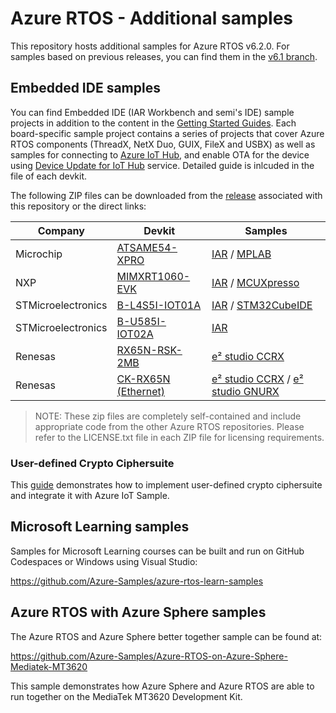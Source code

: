 # Azure RTOS - Additional samples

This repository hosts additional samples for Azure RTOS v6.2.0. For samples based on previous releases, you can find them in the [v6.1 branch](https://github.com/azure-rtos/samples/tree/v6.1).

## Embedded IDE samples

You can find Embedded IDE (IAR Workbench and semi's IDE) sample projects in addition to the content in the [Getting Started Guides](https://github.com/azure-rtos/getting-started). Each board-specific sample project contains a series of projects that cover Azure RTOS components (ThreadX, NetX Duo, GUIX, FileX and USBX) as well as samples for connecting to [Azure IoT Hub](https://learn.microsoft.com/azure/iot-hub/), and enable OTA for the device using [Device Update for IoT Hub](https://learn.microsoft.com/azure/iot-hub-device-update/) service. Detailed guide is inlcuded in the file of each devkit.

The following ZIP files can be downloaded from the [release](https://github.com/azure-rtos/samples/releases) associated with this repository or the direct links:

|Company|Devkit|Samples|
|-|-|-|
| Microchip          | [ATSAME54-XPRO](https://www.microchip.com/en-us/development-tool/atsame54-xpro)               | [IAR](https://github.com/azure-rtos/samples/releases/download/v6.2_rel/Azure_RTOS_6.2_ATSAME54-XPRO_IAR_Samples_2021_11_30.zip) / [MPLAB](https://github.com/azure-rtos/samples/releases/download/v6.2_rel/Azure_RTOS_6.2_ATSAME54-XPRO_MPLab_Samples_2022_11_30.zip)                                                                                                                                                                                                                     |
| NXP                | [MIMXRT1060-EVK](https://www.nxp.com/design/development-boards/i-mx-evaluation-and-development-boards/i-mx-rt1060-evaluation-kit:MIMXRT1060-EVKB)              | [IAR](https://github.com/azure-rtos/samples/releases/download/v6.2_rel/Azure_RTOS_6.2_MIMXRT1060_IAR_Samples_2022_11_30.zip) / [MCUXpresso](https://github.com/azure-rtos/samples/releases/download/v6.2_rel/Azure_RTOS_6.2_MIMXRT1060_MCUXpresso_Samples_2022_11_30.zip)                                                                                                                                                                                                                 |                                                                                                                                                                                               |
| STMicroelectronics | [B-L4S5I-IOT01A](https://www.st.com/en/evaluation-tools/b-l4s5i-iot01a.html)              | [IAR](https://github.com/azure-rtos/samples/releases/download/v6.2_rel/Azure_RTOS_6.2_STM32L4+-DISCO_IAR_Samples_2022_11_30.zip) / [STM32CubeIDE](https://github.com/azure-rtos/samples/releases/download/v6.2_rel/Azure_RTOS_6.2_STM32L4+-DISCO_STM32CubeIDE_Samples_2022_11_30.zip)                                                                                                                                                                                                     |
| STMicroelectronics | [B-U585I-IOT02A](https://www.st.com/en/evaluation-tools/b-u585i-iot02a.html)              | [IAR](https://github.com/azure-rtos/samples/releases/download/v6.2_rel/Azure_RTOS_6.2_B-U585I-IOT02A_IAR_Samples_2022_12_10.zip)                                                                                                                                                                                                     |
| Renesas | [RX65N-RSK-2MB](https://www.renesas.com/us/en/products/microcontrollers-microprocessors/rx-32-bit-performance-efficiency-mcus/rx65n-2mb-starter-kit-plus-renesas-starter-kit-rx65n-2mb)              | [e² studio CCRX](https://github.com/azure-rtos/samples/releases/download/v6.2_rel/Azure_RTOS_6.2_Renesas_RX65N_RSK_2MB_e2studio_CCRX_Sample_2022_11_30.zip)                                                                                                                                                                                                |
| Renesas | [CK-RX65N (Ethernet)](https://www.renesas.com/us/en/products/microcontrollers-microprocessors/rx-32-bit-performance-efficiency-mcus/ck-rx65n-cloud-kit-based-rx65n-mcu-group)              | [e² studio CCRX](https://github.com/azure-rtos/samples/releases/download/v6.2_rel/Azure_RTOS_6.2_Renesas_CK_RX65N_e2studio_CCRX_Sample_2022_12_28.zip) / [e² studio GNURX](https://github.com/azure-rtos/samples/releases/download/v6.2_rel/Azure_RTOS_6.2_Renesas_CK_RX65N_e2studio_gnurx_Sample_2022_12_28.zip)                                                                                                                                                                                               |

> NOTE: These zip files are completely self-contained and include appropriate code from the other Azure RTOS repositories. Please refer to the LICENSE.txt file in each ZIP file for licensing requirements.

### User-defined Crypto Ciphersuite

This [guide](./user-defined-ciphersuite.md) demonstrates how to implement user-defined crypto ciphersuite and integrate it with Azure IoT Sample.

## Microsoft Learning samples

Samples for Microsoft Learning courses can be built and run on GitHub Codespaces or Windows using Visual Studio:

https://github.com/Azure-Samples/azure-rtos-learn-samples

## Azure RTOS with Azure Sphere samples

The Azure RTOS and Azure Sphere better together sample can be found at:

https://github.com/Azure-Samples/Azure-RTOS-on-Azure-Sphere-Mediatek-MT3620

This sample demonstrates how Azure Sphere and Azure RTOS are able to run together on the MediaTek MT3620 Development Kit.



